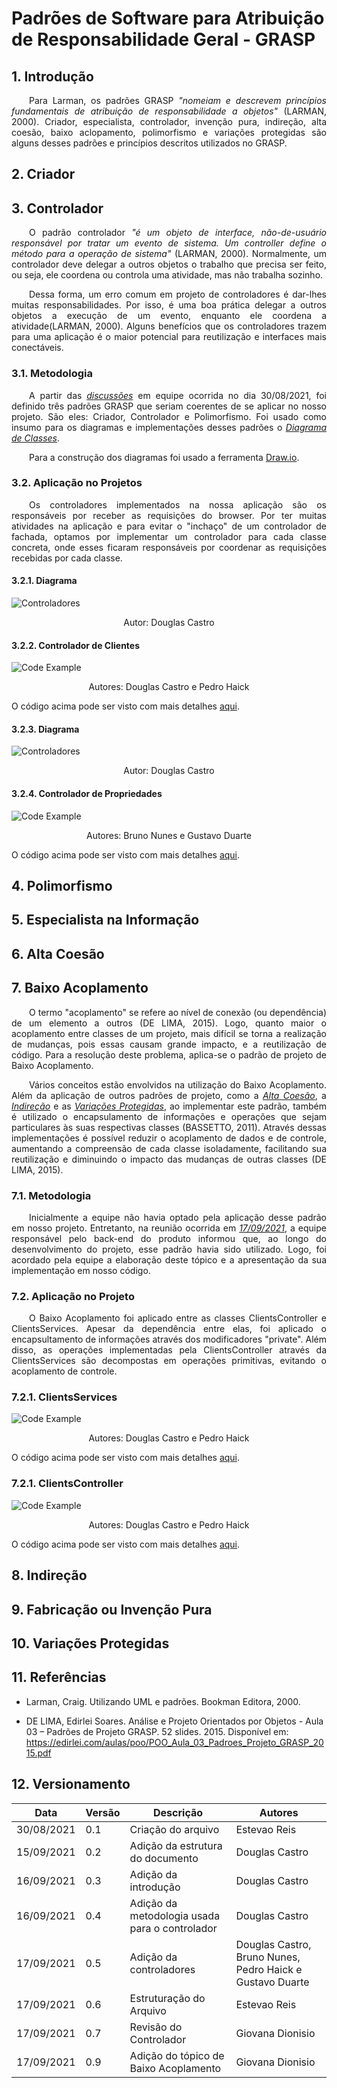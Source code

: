 # Padrões de Software para Atribuição de Responsabilidade Geral - GRASP

## 1. Introdução

<p align="justify">&emsp;&emsp;Para Larman, os padrões GRASP <i>"nomeiam e descrevem princípios fundamentais de atribuição de responsabilidade a objetos"</i> (LARMAN, 2000). Criador, especialista, controlador, invenção pura, indireção, alta coesão, baixo aclopamento, polimorfismo e variações protegidas são alguns desses padrões e princípios descritos utilizados no GRASP.</p> 

## 2. Criador 

## 3. Controlador
<p align="justify">&emsp;&emsp;O padrão controlador <i>"é um objeto de interface, não-de-usuário responsável por tratar um evento de sistema. Um controller define o método para a operação de sistema"</i> (LARMAN, 2000). Normalmente, um controlador deve delegar a outros objetos o trabalho que precisa ser feito, ou seja, ele coordena ou controla uma atividade, mas não trabalha sozinho.</p>

<p align="justify">&emsp;&emsp;Dessa forma, um erro comum em projeto de controladores é dar-lhes muitas responsabilidades. Por isso, é uma boa prática delegar a outros objetos a execução de um evento, enquanto ele coordena a atividade(LARMAN, 2000). Alguns benefícios que os controladores trazem para uma aplicação é o maior potencial para reutilização e interfaces mais conectáveis.</p>

### 3.1. Metodologia

<p align = "justify">&emsp;&emsp;A partir das <i><a href="https://unbarqdsw2021-1.github.io/2021.1_G04_Cardeal/padroesDeProjeto/atas/30-08-21/" target="_blank">discussões</a></i> em equipe ocorrida no dia 30/08/2021, foi definido três padrões GRASP que seriam coerentes de se aplicar no nosso projeto. São eles: Criador, Controlador e Polimorfismo. Foi usado como insumo para os diagramas e implementações desses padrões o <i><a href="https://unbarqdsw2021-1.github.io/2021.1_G04_Cardeal/modelagem/diagrama_classes/" target="_blank">Diagrama de Classes</a></i>.</p> 
  
&emsp;&emsp;Para a construção dos diagramas foi usado a ferramenta [Draw.io](https://draw.io).

### 3.2. Aplicação no Projetos

<p align="justify">&emsp;&emsp;Os controladores implementados na nossa aplicação são os responsáveis por receber as requisições do browser. Por ter muitas atividades na aplicação e para evitar o "inchaço" de um controlador de fachada, optamos por implementar um controlador para cada classe concreta, onde esses ficaram responsáveis por coordenar as requisições recebidas por cada classe.</p>

#### 3.2.1. Diagrama

![Controladores](./img/controller1.svg)

<p align = "center">Autor: Douglas Castro</p>

#### 3.2.2. Controlador de Clientes

![Code Example](./img/clientController.png)

<p align = "center">Autores: Douglas Castro e Pedro Haick</p>

O código acima pode ser visto com mais detalhes [aqui](https://github.com/UnBArqDsw2021-1/2021.1-g04-cardeal-back-end/blob/feature/sistema_de_cliente/src/modules/clients/clients.controller.ts).

#### 3.2.3. Diagrama

![Controladores](./img/controller2.svg)

<p align = "center">Autor: Douglas Castro</p>

#### 3.2.4. Controlador de Propriedades

![Code Example](./img/propertyController.png)

<p align = "center">Autores: Bruno Nunes e Gustavo Duarte</p>

O código acima pode ser visto com mais detalhes [aqui](https://github.com/UnBArqDsw2021-1/2021.1-g04-cardeal-back-end/blob/feature/US04/src/properties/properties.controller.ts).

## 4. Polimorfismo 

## 5. Especialista na Informação

## 6. Alta Coesão

## 7. Baixo Acoplamento
<p align="justify">&emsp;&emsp;O termo "acoplamento" se refere ao nível de conexão (ou dependência) de um elemento a outros (DE LIMA, 2015). Logo, quanto maior o acoplamento entre classes de um projeto, mais difícil se torna a realização de mudanças, pois essas causam grande impacto, e a reutilização de código. Para a resolução deste problema, aplica-se o padrão de projeto de Baixo Acoplamento.</p>
<p align="justify">&emsp;&emsp;Vários conceitos estão envolvidos na utilização do Baixo Acoplamento. Além da aplicação de outros padrões de projeto, como a <i><a href = "#6-alta-coesao">Alta Coesão</a></i>, a <i><a href = "#8-indirecao">Indireção</a></i> e as <i><a href = "#10-variacoes-protegidas">Variações Protegidas</a></i>, ao implementar este padrão, também é utilizado o encapsulamento de informações e operações que sejam particulares às suas respectivas classes (BASSETTO, 2011). Através dessas implementações é possível reduzir o acoplamento de dados e de controle, aumentando a compreensão de cada classe isoladamente, facilitando sua reutilização e diminuindo o impacto das mudanças de outras classes (DE LIMA, 2015).</p>

### 7.1. Metodologia
<p align = "justify">&emsp;&emsp;Inicialmente a equipe não havia optado pela aplicação desse padrão em nosso projeto. Entretanto, na reunião ocorrida em <i><a href="https://unbarqdsw2021-1.github.io/2021.1_G04_Cardeal/padroesDeProjeto/atas/17-09-21/" target="_blank">17/09/2021</a></i>, a equipe responsável pelo back-end do produto informou que, ao longo do desenvolvimento do projeto, esse padrão havia sido utilizado. Logo, foi acordado pela equipe a elaboração deste tópico e a apresentação da sua implementação em nosso código.</p> 

### 7.2. Aplicação no Projeto
<p align="justify">&emsp;&emsp;O Baixo Acoplamento foi aplicado entre as classes ClientsController e ClientsServices. Apesar da dependência entre elas, foi aplicado o encapsultamento de informações através dos modificadores "private". Além disso, as operações implementadas pela ClientsController através da ClientsServices são decompostas em operações primitivas, evitando o acoplamento de controle.</p>

### 7.2.1. ClientsServices
![Code Example](./img/clientsService.jpeg)

<p align = "center">Autores: Douglas Castro e Pedro Haick</p>

O código acima pode ser visto com mais detalhes [aqui](https://github.com/UnBArqDsw2021-1/2021.1-g04-cardeal-back-end/blob/feature/sistema_de_cliente/src/modules/clients/clients.service.ts).

### 7.2.1. ClientsController
![Code Example](./img/clientController.png)

<p align = "center">Autores: Douglas Castro e Pedro Haick</p>

O código acima pode ser visto com mais detalhes [aqui](https://github.com/UnBArqDsw2021-1/2021.1-g04-cardeal-back-end/blob/feature/sistema_de_cliente/src/modules/clients/clients.controller.ts).

## 8. Indireção

## 9. Fabricação ou Invenção Pura

## 10. Variações Protegidas

## 11. Referências

- Larman, Craig. Utilizando UML e padrões. Bookman Editora, 2000.

- DE LIMA, Edirlei Soares. Análise e Projeto Orientados por Objetos - Aula 03 – Padrões de Projeto GRASP. 52 slides. 2015. Disponível em: https://edirlei.com/aulas/poo/POO_Aula_03_Padroes_Projeto_GRASP_2015.pdf

## 12. Versionamento
| Data       | Versão | Descrição         | Autores       |
| ---------- | ------ | ----------------- | ------------- |
| 30/08/2021 | 0.1 | Criação do arquivo| Estevao Reis  |
| 15/09/2021 | 0.2 | Adição da estrutura do documento| Douglas Castro |
| 16/09/2021 | 0.3 | Adição da introdução | Douglas Castro |
| 16/09/2021 | 0.4 | Adição da metodologia usada para o controlador | Douglas Castro |
| 17/09/2021 | 0.5 | Adição da controladores | Douglas Castro, Bruno Nunes, Pedro Haick e Gustavo Duarte |
| 17/09/2021 | 0.6 | Estruturação do Arquivo| Estevao Reis |
| 17/09/2021 | 0.7 | Revisão do Controlador | Giovana Dionisio |
| 17/09/2021 | 0.9 | Adição do tópico de Baixo Acoplamento | Giovana Dionisio |
